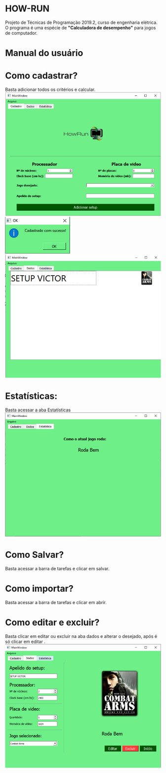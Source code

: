 
# HOW-RUN
Projeto de Técnicas de Programação 2019.2, curso de engenharia elétrica. O programa é uma espécie de **"Calculadora de desempenho"** para jogos de computador. 
# Manual do usuário

# Como cadastrar?
Basta adicionar todos os critérios e calcular. 
![](https://github.com/Victornunesp/Projeto-1-HowRun/blob/master/fotos/Tela%20inicial.png)
![](https://github.com/Victornunesp/Projeto-1-HowRun/blob/master/fotos/cadastrado.png)
![](https://github.com/Victornunesp/Projeto-1-HowRun/blob/master/fotos/lista%20de%20objetos.png)

# Estatísticas:
Basta acessar a aba Estatísticas
![](https://github.com/Victornunesp/Projeto-1-HowRun/blob/master/fotos/estat%C3%ADstica.png) 
# Como Salvar?
Basta acessar a barra de tarefas e clicar em salvar.
# Como importar?
Basta acessar a barra de tarefas e clicar em abrir.
# Como editar e excluir?
Basta clicar em editar ou excluir na aba dados e alterar o desejado, após é só clicar em editar .
![](https://github.com/Victornunesp/Projeto-1-HowRun/blob/master/fotos/tela%20de%20edi%C3%A7%C3%A3o.png)
